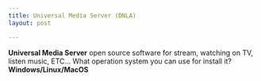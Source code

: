 ```yaml
---
title: Universal Media Server (DNLA)
layout: post

---
```

**Universal Media Server** open source software for stream, watching on TV, listen music, ETC... What operation system you can use for install it?
**Windows/Linux/MacOS**